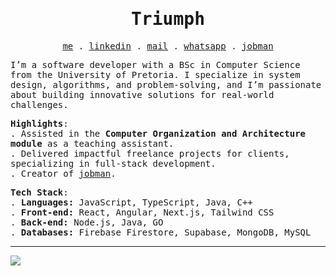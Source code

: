 <samp>
 

<h1 align="center">
  Triumph
</h1>

<p align="center">
  <samp>
    <a href="https://triumph-portfolio-seven.vercel.app/">me</a> .
    <a href="https://linkedin.com/in/triumph-ndlovu-425b73274">linkedin</a> .
    <a href="mailto:realtriumphndlovu@gmail.com">mail</a> .
    <a href="https://wa.me/+27827793863">whatsapp</a> .
   <a href="https://jobman-xi.vercel.app/">jobman</a>
  </samp>
</p>

I’m a software developer with a BSc in Computer Science from the University of Pretoria. I specialize in system design, algorithms, and problem-solving, and I’m passionate about building innovative solutions for real-world challenges.

**Highlights**:  
. Assisted in the **Computer Organization and Architecture module** as a teaching assistant.  
. Delivered impactful freelance projects for clients, specializing in full-stack development. 
<br>
. Creator of <a href="https://jobman-xi.vercel.app/" target="_blank" rel="noopener noreferrer">jobman</a>.

**Tech Stack**:  
. **Languages:** JavaScript, TypeScript, Java, C++  
. **Front-end:** React, Angular, Next.js, Tailwind CSS  
. **Back-end:** Node.js, Java, GO  
. **Databases:** Firebase Firestore, Supabase, MongoDB, MySQL

<!---**Notable Projects**:  
. [Project Name](link) - Short description of the project and your role in it.  
. [Another Project](link) - A brief detail of the project's purpose and technologies used.
-->
---
![](https://komarev.com/ghpvc/?username=TriumphNdlovu)
</samp>


